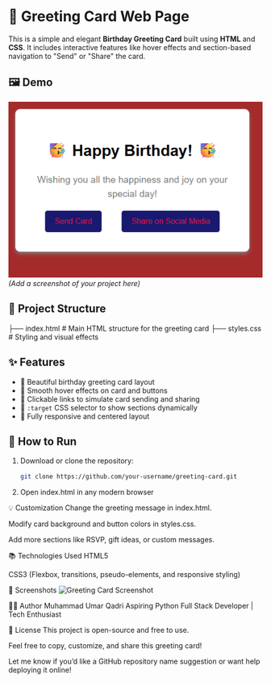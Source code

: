 # 🎉 Greeting Card Web Page

This is a simple and elegant **Birthday Greeting Card** built using **HTML** and **CSS**. It includes interactive features like hover effects and section-based navigation to "Send" or "Share" the card.

## 🖼️ Demo

![Greeting Card Screenshot](screenshot.png)  
*(Add a screenshot of your project here)*

## 📂 Project Structure

├── index.html # Main HTML structure for the greeting card
├── styles.css # Styling and visual effects


## ✨ Features

- 🎂 Beautiful birthday greeting card layout
- 💫 Smooth hover effects on card and buttons
- 🔗 Clickable links to simulate card sending and sharing
- 🎯 `:target` CSS selector to show sections dynamically
- 📱 Fully responsive and centered layout

## 🚀 How to Run

1. Download or clone the repository:
   ```bash
   git clone https://github.com/your-username/greeting-card.git
   
2. Open index.html in any modern browser

💡 Customization
Change the greeting message in index.html.

Modify card background and button colors in styles.css.

Add more sections like RSVP, gift ideas, or custom messages.

📚 Technologies Used
HTML5

CSS3 (Flexbox, transitions, pseudo-elements, and responsive styling)

📸 Screenshots
![Greeting Card Screenshot](https://github.com/muhammadumarqadri/greeting-card-project/blob/main/screenshot.png?raw=true)

🧑‍💻 Author
Muhammad Umar Qadri
Aspiring Python Full Stack Developer | Tech Enthusiast

📄 License
This project is open-source and free to use.

Feel free to copy, customize, and share this greeting card!


Let me know if you’d like a GitHub repository name suggestion or want help deploying it online!





